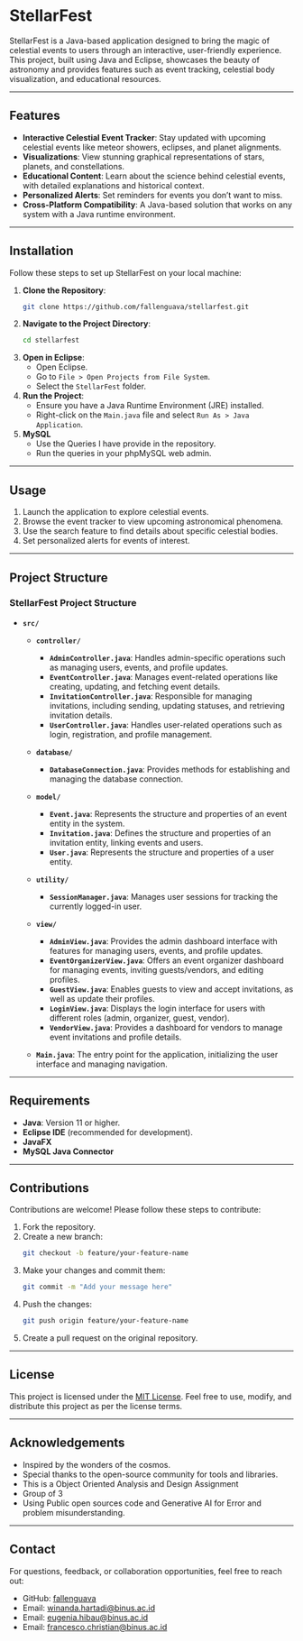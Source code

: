 # StellarFest

StellarFest is a Java-based application designed to bring the magic of celestial events to users through an interactive, user-friendly experience. This project, built using Java and Eclipse, showcases the beauty of astronomy and provides features such as event tracking, celestial body visualization, and educational resources.

---

## Features

- **Interactive Celestial Event Tracker**: Stay updated with upcoming celestial events like meteor showers, eclipses, and planet alignments.
- **Visualizations**: View stunning graphical representations of stars, planets, and constellations.
- **Educational Content**: Learn about the science behind celestial events, with detailed explanations and historical context.
- **Personalized Alerts**: Set reminders for events you don’t want to miss.
- **Cross-Platform Compatibility**: A Java-based solution that works on any system with a Java runtime environment.

---

## Installation

Follow these steps to set up StellarFest on your local machine:

1. **Clone the Repository**:
   ```bash
   git clone https://github.com/fallenguava/stellarfest.git
   ```
2. **Navigate to the Project Directory**:
   ```bash
   cd stellarfest
   ```
3. **Open in Eclipse**:
   - Open Eclipse.
   - Go to `File > Open Projects from File System`.
   - Select the `StellarFest` folder.
4. **Run the Project**:
   - Ensure you have a Java Runtime Environment (JRE) installed.
   - Right-click on the `Main.java` file and select `Run As > Java Application`.
5. **MySQL**
   - Use the Queries I have provide in the repository.
   - Run the queries in your phpMySQL web admin.

---

## Usage

1. Launch the application to explore celestial events.
2. Browse the event tracker to view upcoming astronomical phenomena.
3. Use the search feature to find details about specific celestial bodies.
4. Set personalized alerts for events of interest.

---

## Project Structure

### **StellarFest Project Structure**

- **`src/`**  
  - **`controller/`**  
    - **`AdminController.java`**: Handles admin-specific operations such as managing users, events, and profile updates.  
    - **`EventController.java`**: Manages event-related operations like creating, updating, and fetching event details.  
    - **`InvitationController.java`**: Responsible for managing invitations, including sending, updating statuses, and retrieving invitation details.  
    - **`UserController.java`**: Handles user-related operations such as login, registration, and profile management.  

  - **`database/`**  
    - **`DatabaseConnection.java`**: Provides methods for establishing and managing the database connection.  

  - **`model/`**  
    - **`Event.java`**: Represents the structure and properties of an event entity in the system.  
    - **`Invitation.java`**: Defines the structure and properties of an invitation entity, linking events and users.  
    - **`User.java`**: Represents the structure and properties of a user entity.  

  - **`utility/`**  
    - **`SessionManager.java`**: Manages user sessions for tracking the currently logged-in user.  

  - **`view/`**  
    - **`AdminView.java`**: Provides the admin dashboard interface with features for managing users, events, and profile updates.  
    - **`EventOrganizerView.java`**: Offers an event organizer dashboard for managing events, inviting guests/vendors, and editing profiles.  
    - **`GuestView.java`**: Enables guests to view and accept invitations, as well as update their profiles.  
    - **`LoginView.java`**: Displays the login interface for users with different roles (admin, organizer, guest, vendor).  
    - **`VendorView.java`**: Provides a dashboard for vendors to manage event invitations and profile details.  

  - **`Main.java`**: The entry point for the application, initializing the user interface and managing navigation.  

---

## Requirements

- **Java**: Version 11 or higher.
- **Eclipse IDE** (recommended for development).
- **JavaFX**
- **MySQL Java Connector**

---

## Contributions

Contributions are welcome! Please follow these steps to contribute:

1. Fork the repository.
2. Create a new branch:
   ```bash
   git checkout -b feature/your-feature-name
   ```
3. Make your changes and commit them:
   ```bash
   git commit -m "Add your message here"
   ```
4. Push the changes:
   ```bash
   git push origin feature/your-feature-name
   ```
5. Create a pull request on the original repository.

---

## License

This project is licensed under the [MIT License](LICENSE). Feel free to use, modify, and distribute this project as per the license terms.

---

## Acknowledgements

- Inspired by the wonders of the cosmos.
- Special thanks to the open-source community for tools and libraries.
- This is a Object Oriented Analysis and Design Assignment
- Group of 3
- Using Public open sources code and Generative AI for Error and problem misunderstanding.

---

## Contact

For questions, feedback, or collaboration opportunities, feel free to reach out:

- GitHub: [fallenguava](https://github.com/fallenguava)
- Email: winanda.hartadi@binus.ac.id
- Email: eugenia.hibau@binus.ac.id
- Email: francesco.christian@binus.ac.id

